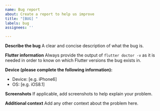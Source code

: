 ```yaml
---
name: Bug report
about: Create a report to help us improve
title: "[BUG] "
labels: bug
assignees: ''

---
```


**Describe the bug**
A clear and concise description of what the bug is.

**Flutter information**
Always provide the output of `flutter doctor -v` as it is needed in order to know on which Flutter versions the bug exists in.

**Device (please complete the following information):**
 - Device: [e.g. iPhone6]
 - OS: [e.g. iOS8.1]

**Screenshots**
If applicable, add screenshots to help explain your problem.

**Additional context**
Add any other context about the problem here.
